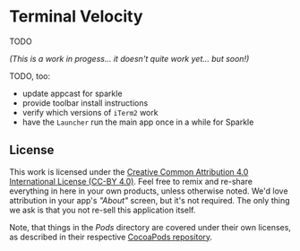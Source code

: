 # Terminal Velocity


TODO

_(This is a work in progess... it doesn't quite work yet... but soon!)_

TODO, too:

* update appcast for sparkle
* provide toolbar install instructions
* verify which versions of `iTerm2` work
* have the `Launcher` run the main app once in a while for Sparkle

## License

This work is licensed under the [Creative Common Attribution 4.0 International License (CC-BY 4.0)](http://creativecommons.org/licenses/by/4.0/). Feel free to remix and re-share everything in here in your own products, unless otherwise noted. We'd love attribution in your app's *"About"* screen, but it's not required. The only thing we ask is that you not re-sell this application itself.

Note, that things in the _Pods_ directory are covered under their own licenses, as described in their respective [CocoaPods repository](https://github.com/CocoaPods/Specs).
